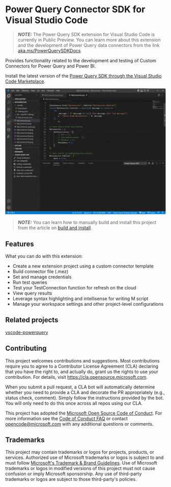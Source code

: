 # Power Query Connector SDK for Visual Studio Code

> **_NOTE:_**  The Power Query SDK extension for Visual Studio Code is currently in Public Preview. You can learn more about this extension and the development of Power Query data connectors from the link [aka.ms/PowerQuerySDKDocs](aka.ms/PowerQuerySDKDocs).

Provides functionality related to the development and testing of Custom Connectors for Power Query and Power BI.

Install the latest version of the [Power Query SDK through the Visual Studio Code Marketplace](aka.ms/PowerQuerySDK).

![Animated demonstration GIF of the Power Query SDK for Visual Studio Code](media/VSCodeSDK.gif)

> **_NOTE:_**  You can learn how to manually build and install this project from the article on [build and install](build.md).

## Features

What you can do with this extension:

* Create a new extension project using a custom connector template
* Build connector file (.mez)
* Set and manage credentials
* Run test queries
* Test your TestConnection function for refresh on the cloud
* View query results
* Leverage syntax highlighting and intellisense for writing M script
* Manage your workspace settings and other project-level configurations

## Related projects

[vscode-powerquery](https://github.com/microsoft/vscode-powerquery)


## Contributing

This project welcomes contributions and suggestions. Most contributions require you to agree to a
Contributor License Agreement (CLA) declaring that you have the right to, and actually do, grant us
the rights to use your contribution. For details, visit <https://cla.opensource.microsoft.com>.

When you submit a pull request, a CLA bot will automatically determine whether you need to provide
a CLA and decorate the PR appropriately (e.g., status check, comment). Simply follow the instructions
provided by the bot. You will only need to do this once across all repos using our CLA.

This project has adopted the [Microsoft Open Source Code of Conduct](https://opensource.microsoft.com/codeofconduct/).
For more information see the [Code of Conduct FAQ](https://opensource.microsoft.com/codeofconduct/faq/) or
contact [opencode@microsoft.com](mailto:opencode@microsoft.com) with any additional questions or comments.

## Trademarks

This project may contain trademarks or logos for projects, products, or services. Authorized use of Microsoft
trademarks or logos is subject to and must follow
[Microsoft's Trademark & Brand Guidelines](https://www.microsoft.com/en-us/legal/intellectualproperty/trademarks/usage/general).
Use of Microsoft trademarks or logos in modified versions of this project must not cause confusion or imply Microsoft sponsorship.
Any use of third-party trademarks or logos are subject to those third-party's policies.
